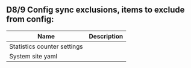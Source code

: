## D8/9 Config sync exclusions, items to exclude from config:
| Name | Description |
| --- | --- |
| Statistics counter settings |  |
| System site yaml |  |
